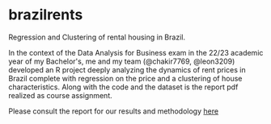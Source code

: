 # brazilrents
Regression and Clustering of rental housing in Brazil.

In the context of the Data Analysis for Business exam in the 22/23 academic year of my Bachelor's, me and my team (@chakir7769, @leon3209) developed an R project deeply analyzing the dynamics of rent prices in Brazil complete with regression on the price and a clustering of house characteristics. Along with the code and the dataset is the report pdf realized as course assignment.   

Please consult the report for our results and methodology [here](OK_Means2.pdf)
